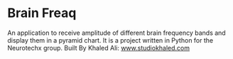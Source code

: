 # Brain Freaq
An application to receive amplitude of different brain frequency bands and display them in a pyramid chart. It is a project written in Python for the Neurotechx group.
Built By Khaled Ali: www.studiokhaled.com
